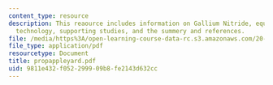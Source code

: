 ```yaml
---
content_type: resource
description: This reaource includes information on Gallium Nitride, equipment and
  technology, supporting studies, and the summery and references.
file: /media/https%3A/open-learning-course-data-rc.s3.amazonaws.com/20-442-molecular-structure-of-biological-materials-be-442-fall-2005/9811e432f052299909b8fe2143d632cc_propappleyard.pdf
file_type: application/pdf
resourcetype: Document
title: propappleyard.pdf
uid: 9811e432-f052-2999-09b8-fe2143d632cc
---
```

